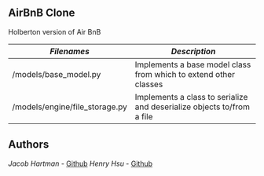 ## AirBnB Clone

Holberton version of Air BnB

|           *Filenames*           |                      *Description*                                         |
|---------------------------------|----------------------------------------------------------------------------|
| /models/base_model.py           | Implements a base model class from which to extend other classes           |
| /models/engine/file_storage.py  | Implements a class to serialize and deserialize objects to/from a file     |



## Authors
*Jacob Hartman* - [Github](https://github.com/JacobBHartman)
*Henry Hsu* - [Github](https://github.com/henryh28)
